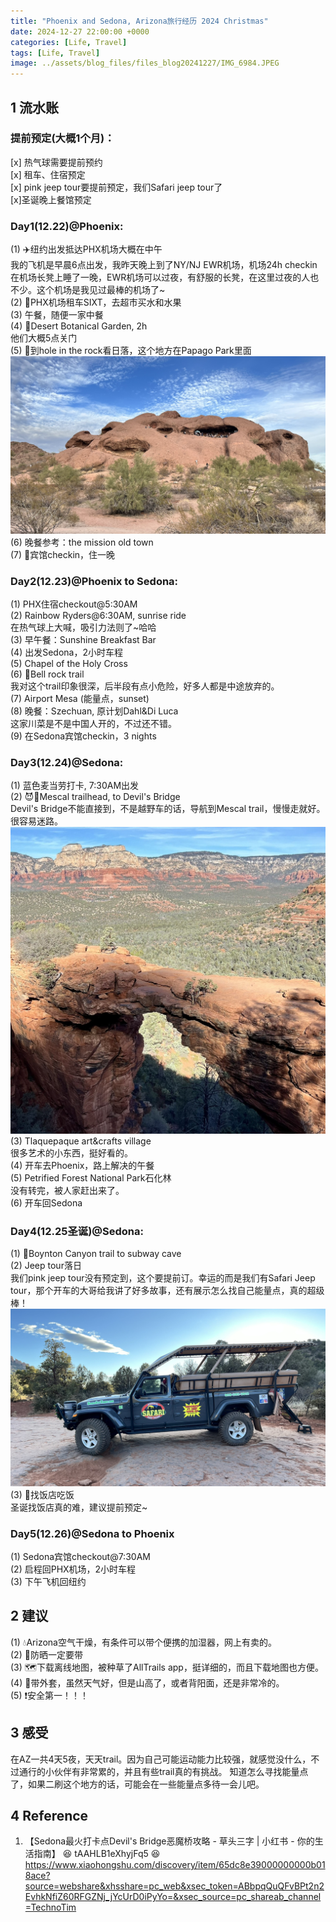 ```yaml
---
title: "Phoenix and Sedona, Arizona旅行经历 2024 Christmas"
date: 2024-12-27 22:00:00 +0000
categories: [Life, Travel]
tags: [Life, Travel]
image: ../assets/blog_files/files_blog20241227/IMG_6984.JPEG
---
```



## 1 流水账

### 提前预定(大概1个月)：  
[x] 热气球需要提前预约  
[x] 租车、住宿预定  
[x] pink jeep tour要提前预定，我们Safari jeep tour了  
[x]圣诞晚上餐馆预定

### Day1(12.22)@Phoenix:

(1) ✈️纽约出发抵达PHX机场大概在中午  
我的飞机是早晨6点出发，我昨天晚上到了NY/NJ EWR机场，机场24h checkin在机场长凳上睡了一晚，EWR机场可以过夜，有舒服的长凳，在这里过夜的人也不少。这个机场是我见过最棒的机场了~  
(2) 🚙PHX机场租车SIXT，去超市买水和水果  
(3) 午餐，随便一家中餐  
(4) 🌵Desert Botanical Garden, 2h  
    他们大概5点关门  
(5) 🌄到hole in the rock看日落，这个地方在Papago Park里面
![alt text](../assets/blog_files/files_blog20241227/IMG_6890.JPEG)
(6) 晚餐参考：the mission old town  
(7) 🏨宾馆checkin，住一晚  

### Day2(12.23)@Phoenix to Sedona: 

(1) PHX住宿checkout@5:30AM  
(2) Rainbow Ryders@6:30AM, sunrise ride   
    在热气球上大喊，吸引力法则了~哈哈  
(3) 早午餐：Sunshine Breakfast Bar  
(4) 出发Sedona，2小时车程  
(5) Chapel of the Holy Cross  
(6) 🧗Bell rock trail  
    我对这个trail印象很深，后半段有点小危险，好多人都是中途放弃的。  
(7) Airport Mesa (能量点，sunset)   
(8) 晚餐：Szechuan, 原计划Dahl&Di Luca  
    这家川菜是不是中国人开的，不过还不错。  
(9) 在Sedona宾馆checkin，3 nights  

### Day3(12.24)@Sedona: 
(1) 蓝色麦当劳打卡, 7:30AM出发  
(2) 😈🧗Mescal trailhead, to Devil's Bridge  
Devil's Bridge不能直接到，不是越野车的话，导航到Mescal trail，慢慢走就好。很容易迷路。  
![alt text](../assets/blog_files/files_blog20241227/IMG_6984.JPEG)
(3) Tlaquepaque art&crafts village  
很多艺术的小东西，挺好看的。  
(4) 开车去Phoenix，路上解决的午餐  
(5) Petrified Forest National Park石化林  
    没有转完，被人家赶出来了。  
(6) 开车回Sedona

### Day4(12.25圣诞)@Sedona:
(1) 🧗Boynton Canyon trail to subway cave   
(2) Jeep tour落日  
我们pink jeep tour没有预定到，这个要提前订。幸运的而是我们有Safari Jeep tour，那个开车的大哥给我讲了好多故事，还有展示怎么找自己能量点，真的超级棒！ 
![alt text](../assets/blog_files/files_blog20241227/IMG_7106.JPEG)
(3) 🍚找饭店吃饭  
圣诞找饭店真的难，建议提前预定~

### Day5(12.26)@Sedona to Phoenix
(1) Sedona宾馆checkout@7:30AM  
(2) 启程回PHX机场，2小时车程  
(3) 下午飞机回纽约  

## 2 建议
(1) 💧Arizona空气干燥，有条件可以带个便携的加湿器，网上有卖的。  
(2) 🧴防晒一定要带  
(3) 🗺️下载离线地图，被种草了AllTrails app，挺详细的，而且下载地图也方便。  
(4) 🥶带外套，虽然天气好，但是山高了，或者背阳面，还是非常冷的。  
(5) ❗安全第一！！！

## 3 感受
在AZ一共4天5夜，天天trail。因为自己可能运动能力比较强，就感觉没什么，不过通行的小伙伴有非常累的，并且有些trail真的有挑战。
知道怎么寻找能量点了，如果二刷这个地方的话，可能会在一些能量点多待一会儿吧。

## 4 Reference
1. 【Sedona最火打卡点Devil's Bridge恶魔桥攻略 - 草头三字 | 小红书 - 你的生活指南】 😆 tAAHLB1eXhyjFq5 😆 https://www.xiaohongshu.com/discovery/item/65dc8e39000000000b018ace?source=webshare&xhsshare=pc_web&xsec_token=ABbpqQuQFvBPt2n2EvhkNfiZ60RFGZNj_jYcUrD0iPyYo=&xsec_source=pc_shareab_channel=TechnoTim


